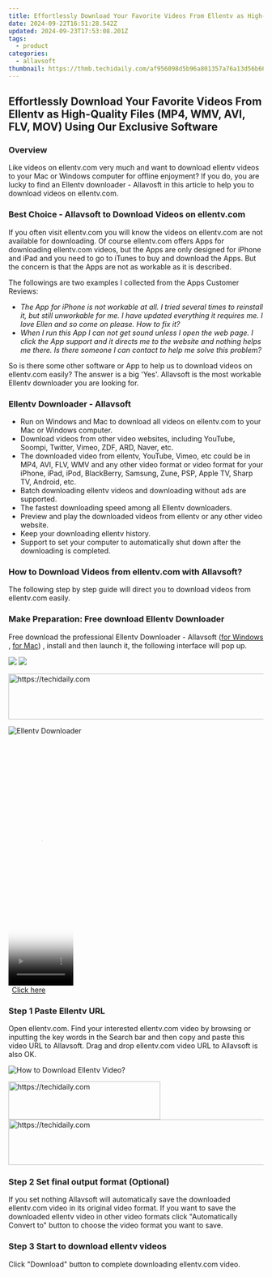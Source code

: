 ```yaml
---
title: Effortlessly Download Your Favorite Videos From Ellentv as High-Quality Files (MP4, WMV, AVI, FLV, MOV) Using Our Exclusive Software
date: 2024-09-22T16:51:28.542Z
updated: 2024-09-23T17:53:08.201Z
tags:
  - product
categories:
  - allavsoft
thumbnail: https://thmb.techidaily.com/af956098d5b96a801357a76a13d56b662de68774c389334d69f7a5956a829c6f.jpg
---
```


## Effortlessly Download Your Favorite Videos From Ellentv as High-Quality Files (MP4, WMV, AVI, FLV, MOV) Using Our Exclusive Software

### Overview

Like videos on ellentv.com very much and want to download ellentv videos to your Mac or Windows computer for offline enjoyment? If you do, you are lucky to find an Ellentv downloader - Allavosft in this article to help you to download videos on ellentv.com.

### Best Choice - Allavsoft to Download Videos on ellentv.com

If you often visit ellentv.com you will know the videos on ellentv.com are not available for downloading. Of course ellentv.com offers Apps for downloading ellentv.com videos, but the Apps are only designed for iPhone and iPad and you need to go to iTunes to buy and download the Apps. But the concern is that the Apps are not as workable as it is described.

The followings are two examples I collected from the Apps Customer Reviews:

* _The App for iPhone is not workable at all. I tried several times to reinstall it, but still unworkable for me. I have updated everything it requires me. I love Ellen and so come on please. How to fix it?_
* _When I run this App I can not get sound unless I open the web page. I click the App support and it directs me to the website and nothing helps me there. Is there someone I can contact to help me solve this problem?_

So is there some other software or App to help us to download videos on ellentv.com easily? The answer is a big 'Yes'. Allavsoft is the most workable Ellentv downloader you are looking for.

### Ellentv Downloader - Allavsoft

* Run on Windows and Mac to download all videos on ellentv.com to your Mac or Windows computer.
* Download videos from other video websites, including YouTube, Soompi, Twitter, Vimeo, ZDF, ARD, Naver, etc.
* The downloaded video from ellentv, YouTube, Vimeo, etc could be in MP4, AVI, FLV, WMV and any other video format or video format for your iPhone, iPad, iPod, BlackBerry, Samsung, Zune, PSP, Apple TV, Sharp TV, Android, etc.
* Batch downloading ellentv videos and downloading without ads are supported.
* The fastest downloading speed among all Ellentv downloaders.
* Preview and play the downloaded videos from ellentv or any other video website.
* Keep your downloading ellentv history.
* Support to set your computer to automatically shut down after the downloading is completed.

### How to Download Videos from ellentv.com with Allavsoft?

The following step by step guide will direct you to download videos from ellentv.com easily.

### Make Preparation: Free download Ellentv Downloader

Free download the professional Ellentv Downloader - Allavsoft ([for Windows](https://tools.techidaily.com/allavsoft/products/) , [for Mac](https://tools.techidaily.com/allavsoft/products/)) , install and then launch it, the following interface will pop up.

[![](https://www.allavsoft.com/how-to/../images/how-to/free-download-win.jpg)](https://tools.techidaily.com/allavsoft/products/) [![](https://www.allavsoft.com/how-to/../images/how-to/free-download-mac.jpg)](https://tools.techidaily.com/allavsoft/products/)

<!-- affiliate ads begin -->
<a href="https://ephamedtechinc.pxf.io/c/5597632/2136625/26400" target="_top" id="2136625">
  <img src="//a.impactradius-go.com/display-ad/26400-2136625" border="0" alt="https://techidaily.com" width="728" height="90"/>
</a>
<img height="0" width="0" src="https://ephamedtechinc.pxf.io/i/5597632/2136625/26400" style="position:absolute;visibility:hidden;" border="0" />
<!-- affiliate ads end -->

![Ellentv Downloader](https://www.allavsoft.com/how-to/../images/allavsoft/screen-shot-600.jpg)

<!-- affiliate ads begin -->
<span id="1975555">
					<video width="128" height="480" style="cursor:pointer"
           poster="//a.impactradius-go.com/display-clicktoplayimage/1975555.png"
           onclick="if(!this.playClicked){this.play();this.setAttribute('controls',true);this.playClicked=true;}">
	   <source src="//a.impactradius-go.com/display-ad/22993-1975555">
	   <img src="//a.impactradius-go.com/display-clicktoplayimage/1975555.png" style="border: none; height: 100%; width: 100%; object-fit: contain">
	</video>
	<div style="width:80px;text-align:center"><a href="javascript:window.open(decodeURIComponent('https%3A%2F%2Fhomestyler.sjv.io%2Fc%2F5597632%2F1975555%2F22993'), '_blank');void(0);">Click here</a></div>
</span>
<img height="0" width="0" src="https://imp.pxf.io/i/5597632/1975555/22993" style="position:absolute;visibility:hidden;" border="0" />
<!-- affiliate ads end -->

### Step 1 Paste Ellentv URL

Open ellentv.com. Find your interested ellentv.com video by browsing or inputting the key words in the Search bar and then copy and paste this video URL to Allavsoft. Drag and drop ellentv.com video URL to Allavsoft is also OK.

![How to Download Ellentv Video?](https://www.allavsoft.com/how-to/../images/how-to/download-rtmp-video/download-rtmp-video.jpg)

<!-- affiliate ads begin -->
<a href="https://25home.pxf.io/c/5597632/2148643/16836" target="_top" id="2148643">
  <img src="//a.impactradius-go.com/display-ad/16836-2148643" border="0" alt="https://techidaily.com" width="300" height="75"/>
</a>
<img height="0" width="0" src="https://25home.pxf.io/i/5597632/2148643/16836" style="position:absolute;visibility:hidden;" border="0" />
<!-- affiliate ads end -->

<!-- affiliate ads begin -->
<a href="https://appsumo.8odi.net/c/5597632/2037335/7443" target="_top" id="2037335">
  <img src="//a.impactradius-go.com/display-ad/7443-2037335" border="0" alt="https://techidaily.com" width="728" height="90"/>
</a>
<img height="0" width="0" src="https://appsumo.8odi.net/i/5597632/2037335/7443" style="position:absolute;visibility:hidden;" border="0" />
<!-- affiliate ads end -->

### Step 2 Set final output format (Optional)

If you set nothing Allavsoft will automatically save the downloaded ellentv.com video in its original video format. If you want to save the downloaded ellentv video in other video formats click "Automatically Convert to" button to choose the video format you want to save.

### Step 3 Start to download ellentv videos

Click "Download" button to complete downloading ellentv.com video.

<ins class="adsbygoogle"
     style="display:block"
     data-ad-format="autorelaxed"
     data-ad-client="ca-pub-7571918770474297"
     data-ad-slot="1223367746"></ins>

<ins class="adsbygoogle"
     style="display:block"
     data-ad-client="ca-pub-7571918770474297"
     data-ad-slot="8358498916"
     data-ad-format="auto"
     data-full-width-responsive="true"></ins>



